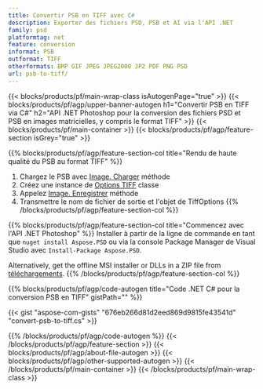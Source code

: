 ```yaml
---
title: Convertir PSB en TIFF avec C#
description: Exporter des fichiers PSD, PSB et AI via l'API .NET
family: psd
platformtag: net
feature: conversion
informat: PSB
outformat: TIFF
otherformats: BMP GIF JPEG JPEG2000 JP2 PDF PNG PSD
url: psb-to-tiff/
---
```


{{< blocks/products/pf/main-wrap-class isAutogenPage="true" >}}
{{< blocks/products/pf/agp/upper-banner-autogen h1="Convertir PSB en TIFF via C#" h2="API .NET Photoshop pour la conversion des fichiers PSD et PSB en images matricielles, y compris le format TIFF" >}}
{{< blocks/products/pf/main-container >}}
{{< blocks/products/pf/agp/feature-section isGrey="true" >}}

{{% blocks/products/pf/agp/feature-section-col title="Rendu de haute qualité du PSB au format TIFF" %}}
1. Chargez le PSB avec [Image. Charger](https://apireference.aspose.com/psd/net/aspose.psd/image/methods/load/index) méthode
1. Créez une instance de [Options TIFF](https://apireference.aspose.com/psd/net/aspose.psd.imageoptions/tiffoptions) classe
1. Appelez [Image. Enregistrer](https://apireference.aspose.com/psd/net/aspose.psd/image/methods/save/index) méthode
1. Transmettre le nom de fichier de sortie et l'objet de TiffOptions
{{% /blocks/products/pf/agp/feature-section-col %}}

{{% blocks/products/pf/agp/feature-section-col title="Commencez avec l'API .NET Photoshop" %}}
Installer à partir de la ligne de commande en tant que ```nuget install Aspose.PSD``` ou via la console Package Manager de Visual Studio avec ```Install-Package Aspose.PSD```.

Alternatively, get the offline MSI installer or DLLs in a ZIP file from [téléchargements](https://releases.aspose.com/psd/net).
{{% /blocks/products/pf/agp/feature-section-col %}}

{{% blocks/products/pf/agp/code-autogen title="Code .NET C# pour la conversion PSB en TIFF" gistPath="" %}}

{{< gist "aspose-com-gists" "676eb266d81d2eed869d9815fe43541d" "convert-psb-to-tiff.cs" >}}

{{% /blocks/products/pf/agp/code-autogen %}}
{{< /blocks/products/pf/agp/feature-section >}}
{{< blocks/products/pf/agp/about-file-autogen >}}
{{< blocks/products/pf/agp/other-supported-autogen >}}
{{< /blocks/products/pf/main-container >}}
{{< /blocks/products/pf/main-wrap-class >}}

